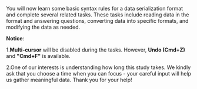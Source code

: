 You will now learn some basic syntax rules for a data serialization format and complete several related tasks. These tasks include reading data in the format and answering questions, converting data into specific formats, and modifying the data as needed.

**Notice**: 

1.**Multi-cursor** will be disabled during the tasks. However, **Undo (Cmd+Z)** and **"Cmd+F"** is available.

2.One of our interests is understanding how long this study takes. We kindly ask that you choose a time when you can focus - your careful input will help us gather meaningful data. Thank you for your help!

